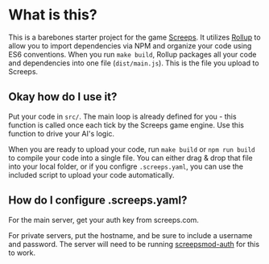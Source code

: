 # What is this?

This is a barebones starter project for the game [Screeps](https://screeps.com). It utilizes [Rollup](https://github.com/rollup/rollup) to allow you to import dependencies via NPM
and organize your code using ES6 conventions. When you run `make build`, Rollup packages all your code and dependencies into one file (`dist/main.js`). This is the file you 
upload to Screeps. 


## Okay how do I use it?


Put your code in `src/`. The main loop is already defined for you - this function is called once each tick by the Screeps game engine. Use this function to drive your AI's logic. 


When you are ready to upload your code, run `make build` or `npm run build` to compile your code into a single file. You can either drag & drop that file into your local folder, 
or if you configre `.screeps.yaml`, you can use the included script to upload your code automatically. 


## How do I configure .screeps.yaml?

For the main server, get your auth key from screeps.com. 


For private servers, put the hostname, and be sure to include a username and password. The server will need to be running [screepsmod-auth](https://github.com/ScreepsMods/screepsmod-auth) for this to work. 
 
